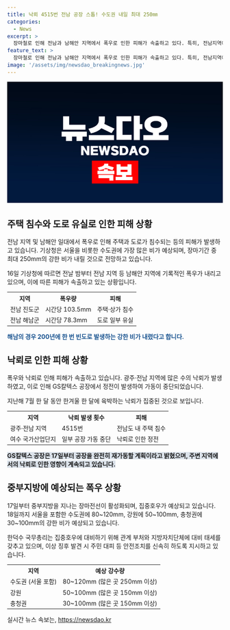 ```yaml
---
title: 낙뢰 4515번 전남 공장 스톱! 수도권 내일 최대 250㎜
categories:
  - News
excerpt: >
  장마철로 인해 전남과 남해안 지역에서 폭우로 인한 피해가 속출하고 있다. 특히, 전남지역에서는 폭우로 인해 주택과 도로가 침수되고, 낙뢰에 의한 피해도 발생하고 있다. GS칼텍스 공장도 낙뢰로 가동이 중단된 상황이다. 기상청은 수도권을 비롯한 중부지방에서 17일, 18일에 최대 250mm의 비가 예상된다고 밝혔다. 이에 대비하기 위해 국무총리가 주변 부처와 지방자치단체에 대비 태세를 갖추라고 요청한 상황이다. (단어 수: 107)
feature_text: >
  장마철로 인해 전남과 남해안 지역에서 폭우로 인한 피해가 속출하고 있다. 특히, 전남지역에서는 폭우로 인해 주택과 도로가 침수되고, 낙뢰에 의한 피해도 발생하고 있다. GS칼텍스 공장도 낙뢰로 가동이 중단된 상황이다. 기상청은 수도권을 비롯한 중부지방에서 17일, 18일에 최대 250mm의 비가 예상된다고 밝혔다. 이에 대비하기 위해 국무총리가 주변 부처와 지방자치단체에 대비 태세를 갖추라고 요청한 상황이다. (단어 수: 107)
image: '/assets/img/newsdao_breakingnews.jpg'
---
```


<p><img src="/assets/img/newsdao_breakingnews.jpg" alt="firstkoreanews 속보" /></p>

<h2 data-ke-size="size26">주택 침수와 도로 유실로 인한 피해 상황</h2>

<p>전남 지역 및 남해안 일대에서 폭우로 인해 주택과 도로가 침수되는 등의 피해가 발생하고 있습니다. 기상청은 서울을 비롯한 수도권에 가장 많은 비가 예상되며, 장마기간 중 최대 250mm의 강한 비가 내릴 것으로 전망하고 있습니다.</p>

<p data-ke-size="size16">16일 기상청에 따르면 전날 밤부터 전남 지역 등 남해안 지역에 기록적인 폭우가 내리고 있으며, 이에 따른 피해가 속출하고 있는 상황입니다.</p> 

<table>
    <tr>
        <th>지역</th>
        <th>폭우량</th>
        <th>피해</th>
    </tr>
    <tr>
        <td>전남 진도군</td>
        <td>시간당 103.5mm</td>
        <td>주택·상가 침수</td>
    </tr>
    <tr>
        <td>전남 해남군</td>
        <td>시간당 78.3mm</td>
        <td>도로 일부 유실</td>
    </tr>
</table>

<p><b><span style="color: #1a5490;">해남의 경우 200년에 한 번 빈도로 발생하는 강한 비가 내렸다고 합니다.</span></b></p>

<h2 data-ke-size="size26">낙뢰로 인한 피해 상황</h2>

<p>폭우와 낙뢰로 인해 피해가 속출하고 있습니다. 광주·전남 지역에 많은 수의 낙뢰가 발생하였고, 이로 인해 GS칼텍스 공장에서 정전이 발생하여 가동이 중단되었습니다.</p>

<p data-ke-size="size16">지난해 7월 한 달 동안 한겨울 한 달에 육박하는 낙뢰가 집중된 것으로 보입니다.</p>

<table>
    <tr>
        <th>지역</th>
        <th>낙뢰 발생 횟수</th>
        <th>피해</th>
    </tr>
    <tr>
        <td>광주·전남 지역</td>
        <td>4515번</td>
        <td>전남도 내 주택 침수</td>
    </tr>
    <tr>
        <td>여수 국가산업단지</td>
        <td>일부 공장 가동 중단</td>
        <td>낙뢰로 인한 정전</td>
    </tr>
</table>

<p><b><span style="background-color: #21538527;">GS칼텍스 공장은 17일부터 공장을 완전히 재가동할 계획이라고 밝혔으며, 주변 지역에서의 낙뢰로 인한 영향이 계속되고 있습니다.</span></b></p>

<h2 data-ke-size="size26">중부지방에 예상되는 폭우 상황</h2>

<p>17일부터 중부지방을 지나는 장마전선이 활성화되며, 집중호우가 예상되고 있습니다. 18일까지 서울을 포함한 수도권에 80~120mm, 강원에 50~100mm, 충청권에 30~100mm의 강한 비가 예상되고 있습니다.</p>

<p data-ke-size="size16">한덕수 국무총리는 집중호우에 대비하기 위해 관계 부처와 지방자치단체에 대비 태세를 갖추고 있으며, 이상 징후 발견 시 주민 대피 등 안전조치를 신속히 하도록 지시하고 있습니다.</p>

<table>
    <tr>
        <th>지역</th>
        <th>예상 강수량</th>
    </tr>
    <tr>
        <td>수도권 (서울 포함)</td>
        <td>80~120mm (많은 곳 250mm 이상)</td>
    </tr>
    <tr>
        <td>강원</td>
        <td>50~100mm (많은 곳 150mm 이상)</td>
    </tr>
    <tr>
        <td>충청권</td>
        <td>30~100mm (많은 곳 150mm 이상)</td>
    </tr>
</table>
실시간 뉴스 속보는, <a href="https://newsdao.kr" rel="dofollow">https://newsdao.kr</a>


